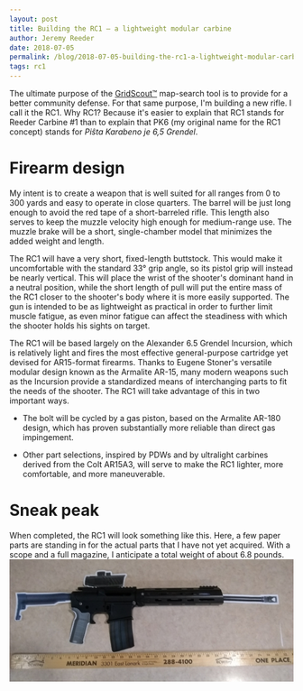 ```yaml
---
layout: post
title: Building the RC1 — a lightweight modular carbine
author: Jeremy Reeder
date: 2018-07-05
permalink: /blog/2018-07-05-building-the-rc1-a-lightweight-modular-carbine
tags: rc1
---
```


The ultimate purpose of the [GridScout™][gridscout] map-search tool is to
provide for a better community defense. For that same purpose, I'm building a
new rifle. I call it the RC1. Why RC1? Because it's easier to explain that RC1
stands for Reeder Carbine #1 than to explain that PK6 (my original name for the
RC1 concept) stands for _Piŝta Karabeno je 6,5 Grendel_.

# Firearm design
My intent is to create a weapon that is well suited for all ranges from 0 to
300 yards and easy to operate in close quarters. The barrel will be just long
enough to avoid the red tape of a short-barreled rifle. This length also serves
to keep the muzzle velocity high enough for medium-range use. The muzzle brake
will be a short, single-chamber model that minimizes the added weight and
length.

The RC1 will have a very short, fixed-length buttstock. This would make it
uncomfortable with the standard 33° grip angle, so its pistol grip will instead
be nearly vertical. This will place the wrist of the shooter's dominant hand in
a neutral position, while the short length of pull will put the entire mass of
the RC1 closer to the shooter's body where it is more easily supported. The gun
is intended to be as lightweight as practical in order to further limit muscle
fatigue, as even minor fatigue can affect the steadiness with which the shooter
holds his sights on target.

The RC1 will be based largely on the Alexander 6.5 Grendel Incursion, which is
relatively light and fires the most effective general-purpose cartridge yet
devised for AR15-format firearms. Thanks to Eugene Stoner's versatile modular
design known as the Armalite AR-15, many modern weapons such as the Incursion
provide a standardized means of interchanging parts to fit the needs of the
shooter. The RC1 will take advantage of this in two important ways.

- The bolt will be cycled by a gas piston, based on the Armalite AR-180 design,
  which has proven substantially more reliable than direct gas impingement.

- Other part selections, inspired by PDWs and by ultralight carbines derived
  from the Colt AR15A3, will serve to make the RC1 lighter, more comfortable,
  and more maneuverable.

# Sneak peak
When completed, the RC1 will look something like this. Here, a few paper parts
are standing in for the actual parts that I have not yet acquired. With a scope
and a full magazine, I anticipate a total weight of about 6.8 pounds.
![RC1 — a firearm/paper-doll hybrid](../images/rc1-concept.jpg)


[gridscout]:    /
